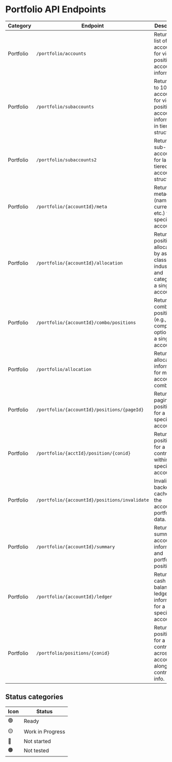 # Portfolio API Endpoints

| Category  | Endpoint                                     | Description                                                                                                                    | Status          |
|-----------|----------------------------------------------|--------------------------------------------------------------------------------------------------------------------------------|-----------------|
| Portfolio | `/portfolio/accounts`                        | Returns a list of accounts for viewing position and account information.                                                      | 🟢         |
| Portfolio | `/portfolio/subaccounts`                     | Returns up to 100 sub-accounts for viewing position and account information in tiered structures.                             | 🟢  |
| Portfolio | `/portfolio/subaccounts2`                    | Returns sub-accounts for large tiered account structures.                                                                      | 🟠   |
| Portfolio | `/portfolio/{accountId}/meta`                | Returns metadata (name, currency, etc.) for a specific account.                                                                | 🟠     |
| Portfolio | `/portfolio/{accountId}/allocation`          | Returns position allocation by asset class, industry, and category for a single account.                                       | 🟠       |
| Portfolio | `/portfolio/{accountId}/combo/positions`     | Returns combination positions (e.g., complex options) for a single account.                                                    | 🟠       |
| Portfolio | `/portfolio/allocation`                      | Returns allocation information for multiple accounts combined.                                                                 | 🟠   |
| Portfolio | `/portfolio/{accountId}/positions/{pageId}`  | Returns paginated positions for a specific account.                                                                            | 🟠  |
| Portfolio | `/portfolio/{acctId}/position/{conid}`       | Returns all positions for a given contract ID within a specific account.                                                       | 🟢    |
| Portfolio | `/portfolio/{accountId}/positions/invalidate`| Invalidates backend cache for the account's portfolio data.                                                                    | 🟠  |
| Portfolio | `/portfolio/{accountId}/summary`             | Returns a summary of account information and portfolio positions.                                                              | 🟢|
| Portfolio | `/portfolio/{accountId}/ledger`              | Returns the cash balance and ledger information for a specific account.                                                        | 🟠  |
| Portfolio | `/portfolio/positions/{conid}`               | Returns all positions for a contract ID across all accounts, along with contract info.                                         | 🟢   |


## Status categories

| Icon | Status           |
|------|------------------|
| 🟢   | Ready            |
| 🟡   | Work in Progress |
| 🔘   | Not started      |
| 🟠   | Not tested       |
